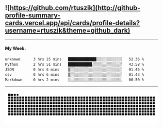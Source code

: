 ## ![https://github.com/rtuszik](http://github-profile-summary-cards.vercel.app/api/cards/profile-details?username=rtuszik&theme=github_dark)

---
#### My Week:

<!--START_SECTION:waka-->

```txt
unknown      3 hrs 25 mins   █████████████░░░░░░░░░░░░   52.36 %
Python       2 hrs 51 mins   ███████████░░░░░░░░░░░░░░   43.58 %
JSON         0 hrs 6 mins    ▒░░░░░░░░░░░░░░░░░░░░░░░░   01.46 %
csv          0 hrs 6 mins    ▒░░░░░░░░░░░░░░░░░░░░░░░░   01.43 %
Markdown     0 hrs 2 mins    ░░░░░░░░░░░░░░░░░░░░░░░░░   00.50 %
```

<!--END_SECTION:waka-->

---

![](https://raw.githubusercontent.com/rtuszik/rtuszik/output/github-contribution-grid-snake-dark.svg)
